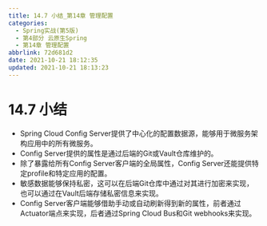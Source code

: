 ```yaml
---
title: 14.7 小结_第14章 管理配置
categories:
  - Spring实战(第5版)
  - 第4部分 云原生Spring
  - 第14章 管理配置
abbrlink: 72d681d2
date: 2021-10-21 18:12:35
updated: 2021-10-21 18:13:23
---
```

# 14.7 小结
- Spring Cloud Config Server提供了中心化的配置数据源，能够用于微服务架构应用中的所有微服务。
- Config Server提供的属性是通过后端的Git或Vault仓库维护的。
- 除了暴露给所有Config Server客户端的全局属性，Config Server还能提供特定profile和特定应用的配置。
- 敏感数据能够保持私密，这可以在后端Git仓库中通过对其进行加密来实现，也可以通过在Vault后端存储私密信息来实现。
- Config Server客户端能够借助手动或自动刷新得到新的属性，前者通过Actuator端点来实现，后者通过Spring Cloud Bus和Git webhooks来实现。
